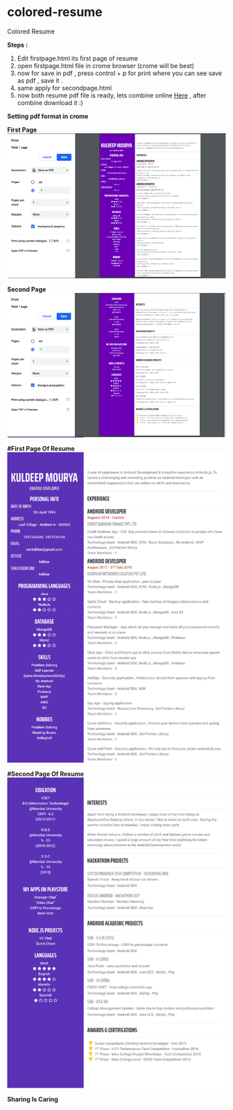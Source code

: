 # colored-resume
Colored Resume

**Steps :**
1) Edit firstpage.html its first page of resume
2) open firstpage.html file in crome browser (crome will be best)
3) now for save in pdf , press control + p for print where you can see save as pdf , save it .
4) same apply for secondpage.html
5) now both resume pdf file is ready, lets combine online [Here](https://combinepdf.com/) , after combine download it :)

**Setting pdf format in crome**

**First Page**
![Screenshot](setting_first_page.png)

**Second Page**
![Screenshot](setting_second_page.png)


**#First Page Of Resume**
![Screenshot](rfirst_page.png)


**#Second Page Of Resume**
![Screenshot](rsecond_page.png)


**Sharing Is Caring**

